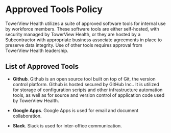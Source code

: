 # Approved Tools Policy

TowerView Health utilizes a suite of approved software tools for internal use by workforce members. These software tools are either self-hosted, with security managed by TowerView Health, or they are hosted by a Subcontractor with appropriate business associate agreements in place to preserve data integrity. Use of other tools requires approval from TowerView Health leadership.

## List of Approved Tools

* **Github**. Github is an open source tool built on top of Git, the version control platform. Github is hosted secured by GitHub Inc.. It is utilized for storage of configuration scripts and other infrastructure automation tools, as well as for source and version control of application code used by TowerView Health.

* **Google Apps**. Google Apps is used for email and document collaboration.

* **Slack**. Slack is used for inter-office communication.
